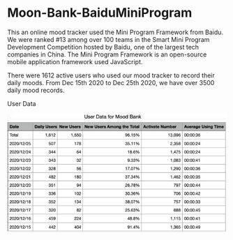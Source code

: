 # Moon-Bank-BaiduMiniProgram
This an online mood tracker used the Mini Program Framework from Baidu.
We were ranked #13 among over 100 teams in the Smart Mini Program Development Competition hosted by Baidu, one of the largest tech companies in China. The Mini Program Framework is an open-source mobile application framework used JavaScript.          

There were 1612 active users who used our mood tracker to record their daily moods. From Dec 15th 2020 to Dec 25th 2020, we have over 3500 daily mood records.

User Data

![screenshot](./userdata.jpg)
